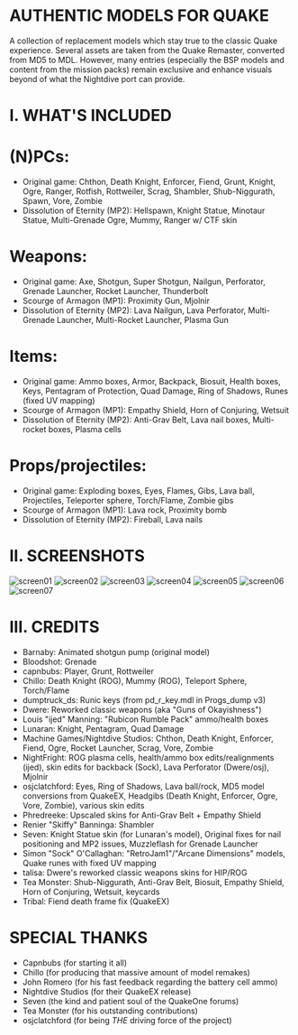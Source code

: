 # AUTHENTIC MODELS FOR QUAKE

A collection of replacement models which stay true to the classic Quake experience. Several assets are
taken from the Quake Remaster, converted from MD5 to MDL. However, many entries (especially the BSP models and
content from the mission packs) remain exclusive and enhance visuals beyond of what the Nightdive port
can provide.

# I. WHAT'S INCLUDED

# (N)PCs:
- Original game: Chthon, Death Knight, Enforcer, Fiend, Grunt, Knight, Ogre, Ranger, Rotfish, Rottweiler, Scrag, Shambler, Shub-Niggurath, Spawn, Vore, Zombie
- Dissolution of Eternity (MP2): Hellspawn, Knight Statue, Minotaur Statue, Multi-Grenade Ogre, Mummy, Ranger w/ CTF skin

# Weapons:
- Original game: Axe, Shotgun, Super Shotgun, Nailgun, Perforator, Grenade Launcher, Rocket Launcher, Thunderbolt
- Scourge of Armagon (MP1): Proximity Gun, Mjolnir
- Dissolution of Eternity (MP2): Lava Nailgun, Lava Perforator, Multi-Grenade Launcher, Multi-Rocket Launcher, Plasma Gun

# Items:
- Original game: Ammo boxes, Armor, Backpack, Biosuit, Health boxes, Keys, Pentagram of Protection, Quad Damage, Ring of Shadows, Runes (fixed UV mapping)
- Scourge of Armagon (MP1): Empathy Shield, Horn of Conjuring, Wetsuit
- Dissolution of Eternity (MP2): Anti-Grav Belt, Lava nail boxes, Multi-rocket boxes, Plasma cells

# Props/projectiles:
- Original game: Exploding boxes, Eyes, Flames, Gibs, Lava ball, Projectiles, Teleporter sphere, Torch/Flame, Zombie gibs
- Scourge of Armagon (MP1): Lava rock, Proximity bomb
- Dissolution of Eternity (MP2): Fireball, Lava nails

# II. SCREENSHOTS
![screen01](https://github.com/user-attachments/assets/60e79cae-9daf-487a-921a-40dc06fc41af)
![screen02](https://github.com/user-attachments/assets/3c6bba26-61e0-4002-a8b6-5f7af56c7016)
![screen03](https://github.com/user-attachments/assets/2d230f7b-ec21-46f8-97ce-b188c095484d)
![screen04](https://github.com/user-attachments/assets/560f08d4-506b-4ff2-a6d9-e620c2334078)
![screen05](https://github.com/user-attachments/assets/1281760e-c9c2-4753-b1f5-bf892a739108)
![screen06](https://github.com/user-attachments/assets/44186e6e-32dc-4f6d-a384-8fa4c569533e)
![screen07](https://github.com/user-attachments/assets/b3c1d164-5205-413b-89b7-856a98e2d2f5)

# III. CREDITS
- Barnaby: Animated shotgun pump (original model)
- Bloodshot: Grenade
- capnbubs: Player, Grunt, Rottweiler
- Chillo: Death Knight (ROG), Mummy (ROG), Teleport Sphere, Torch/Flame
- dumptruck_ds: Runic keys (from pd_r_key.mdl in Progs_dump v3)
- Dwere: Reworked classic weapons (aka "Guns of Okayishness")
- Louis "ijed" Manning: "Rubicon Rumble Pack" ammo/health boxes
- Lunaran: Knight, Pentagram, Quad Damage
- Machine Games/Nightdive Studios: Chthon, Death Knight, Enforcer, Fiend, Ogre, Rocket Launcher, Scrag, Vore, Zombie
- NightFright: ROG plasma cells, health/ammo box edits/realignments (ijed), skin edits for backback (Sock), Lava Perforator (Dwere/osj), Mjolnir
- osjclatchford: Eyes, Ring of Shadows, Lava ball/rock, MD5 model conversions from QuakeEX, Headgibs (Death Knight, Enforcer, Ogre, Vore, Zombie), various skin edits
- Phredreeke: Upscaled skins for Anti-Grav Belt + Empathy Shield
- Renier "Skiffy" Banninga: Shambler
- Seven: Knight Statue skin (for Lunaran's model), Original fixes for nail positioning and MP2 issues, Muzzleflash for Grenade Launcher
- Simon "Sock" O'Callaghan: "RetroJam1"/"Arcane Dimensions" models, Quake runes with fixed UV mapping
- talisa: Dwere's reworked classic weapons skins for HIP/ROG
- Tea Monster: Shub-Niggurath, Anti-Grav Belt, Biosuit, Empathy Shield, Horn of Conjuring, Wetsuit, keycards
- Tribal: Fiend death frame fix (QuakeEX)

# SPECIAL THANKS
- Capnbubs (for starting it all)
- Chillo (for producing that massive amount of model remakes)
- John Romero (for his fast feedback regarding the battery cell ammo)
- Nightdive Studios (for their QuakeEX release)
- Seven (the kind and patient soul of the QuakeOne forums)
- Tea Monster (for his outstanding contributions)
- osjclatchford (for being *THE* driving force of the project)
